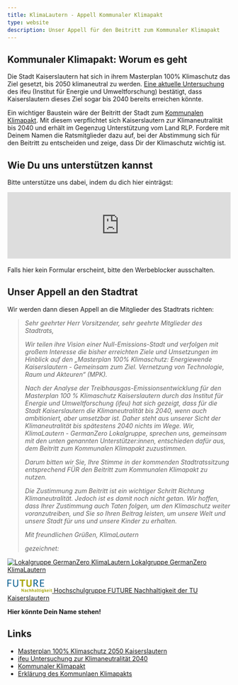 ```yaml
---
title: KlimaLautern - Appell Kommunaler Klimapakt
type: website
description: Unser Appell für den Beitritt zum Kommunaler Klimapakt
---
```


## Kommunaler Klimapakt: Worum es geht

Die Stadt Kaiserslautern hat sich in ihrem Masterplan 100% Klimaschutz
das Ziel gesetzt, bis 2050 klimaneutral zu werden. [Eine aktuelle
Untersuchung](https://ris.kaiserslautern.de/buergerinfo/getfile.asp?id=90049&type=do)
des ifeu (Institut für Energie und Umweltforschung)
bestätigt, dass Kaiserslautern dieses Ziel sogar bis 2040 bereits
erreichen könnte.

Ein wichtiger Baustein wäre der Beitritt der Stadt zum [Kommunalen
Klimapakt](https://mkuem.rlp.de/de/themen/klima-und-ressourcenschutz/klimaschutz/kommunaler-klimapakt-rheinland-pfalz/). Mit
diesem verpflichtet sich Kaiserslautern zur
Klimaneutralität bis 2040 und erhält im Gegenzug Unterstützung vom
Land RLP. Fordere mit Deinem Namen die Ratsmitglieder dazu auf, bei
der Abstimmung sich für den Beitritt zu entscheiden und zeige, dass
Dir der Klimaschutz wichtig ist.

## Wie Du uns unterstützen kannst

Bitte unterstütze uns dabei, indem du dich hier einträgst:

<iframe class="mj-w-res-iframe" frameborder="0" scrolling="no" marginheight="0" marginwidth="0" src="https://app.mailjet.com/widget/iframe/7RcH/OTN" width="100%"></iframe>

<script type="text/javascript"
src="https://app.mailjet.com/statics/js/iframeResizer.min.js"></script>

Falls hier kein Formular erscheint, bitte den Werbeblocker ausschalten.

## Unser Appell an den Stadtrat

Wir werden dann diesen Appell an die Mitglieder des Stadtrats richten:

>*Sehr geehrter Herr Vorsitzender, sehr geehrte Mitglieder des Stadtrats,* 
>
>*Wir teilen ihre Vision einer Null-Emissions-Stadt und verfolgen mit 
großem Interesse die bisher erreichten Ziele und Umsetzungen im
Hinblick auf den „Masterplan 100% Klimaschutz: Energiewende
Kaiserslautern - Gemeinsam zum Ziel. Vernetzung von Technologie, Raum
und Akteuren“ (MPK).*
>
>*Nach der Analyse der Treibhausgas-Emissionsentwicklung für den
Masterplan 100 % Klimaschutz Kaiserslautern durch das Institut für
Energie und Umweltforschung (ifeu) hat sich gezeigt, dass für die
Stadt Kaiserslautern die Klimaneutralität bis 2040, wenn auch
ambitioniert, aber umsetzbar ist. Daher steht aus unserer Sicht der
Klimaneutralität bis spätestens 2040 nichts im Wege. Wir,
KlimaLautern - GermanZero Lokalgruppe, sprechen uns, gemeinsam mit den
unten genannten Unterstützer:innen, entschieden dafür aus, dem
Beitritt zum Kommunalen Klimapakt zuzustimmen.*
>
>*Darum bitten wir Sie, Ihre Stimme in der kommenden Stadtratssitzung
entsprechend FÜR den Beitritt zum Kommunalen Klimapakt zu nutzen.*
>
>*Die Zustimmung zum Beitritt ist ein wichtiger Schritt Richtung
Klimaneutralität. Jedoch ist es damit noch nicht getan. Wir hoffen,
dass Ihrer Zustimmung auch Taten folgen, um den Klimaschutz weiter
voranzutreiben, und Sie so Ihren Beitrag leisten, um unsere Welt
und unsere Stadt für uns und unsere Kinder zu erhalten.*
>
>*Mit freundlichen Grüßen,
KlimaLautern*
>
>*gezeichnet:*
>

<a href="https://www.uni-kl.de/nachhaltigkeit/future-nachhaltigkeit">
<img 
    style="
	margin-left: auto;
	margin-right: auto;
	width: 20%"
    src="/Logo_KlimaLautern.jpeg" 
    alt="Lokalgruppe GermanZero KlimaLautern"
	/>
	Lokalgruppe GermanZero KlimaLautern
</a>

<p />

<a href="https://www.uni-kl.de/nachhaltigkeit/future-nachhaltigkeit">
<img 
	style="
	margin-left: auto;
	margin-right: auto;
	width: 20%"
    src="/images/logo-future-nachhaltigkeit.png" 
    alt="Hochschulgruppe FUTURE Nachhaltigkeit der TU Kaiserslautern"
	/>
	Hochschulgruppe FUTURE Nachhaltigkeit der TU Kaiserslautern
</a>

<p />

**Hier könnte Dein Name stehen!**

## Links

* [Masterplan 100% Klimaschutz 2050 Kaiserslautern](https://www.kaiserslautern.de/sozial_leben_wohnen/umwelt/klimaschutz/konzepte/masterplan/index.html.de)
* [ifeu Untersuchung zur Klimaneutralität
  2040](https://ris.kaiserslautern.de/buergerinfo/getfile.asp?id=90049&type=do)
* [Kommunaler
Klimapakt](https://mkuem.rlp.de/de/themen/klima-und-ressourcenschutz/klimaschutz/kommunaler-klimapakt-rheinland-pfalz/)
* [Erklärung des Kommunlaen
  Klimapakts](https://mkuem.rlp.de/fileadmin/mulewf/Themen/Klima-_und_Ressourcenschutz/Klimaschutz/Kommunalen_Klimapakt/Gemeinsame_Erklaerung_mit_Unterschrift.pdf)
